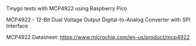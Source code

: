 
Tinygo tests with MCP4922 using Raspberry Pico

MCP4922 - 12-Bit Dual Voltage Output Digital-to-Analog Converter with SPI Interface

MCP4922 Datasheet:
https://www.microchip.com/en-us/product/mcp4922

